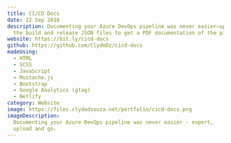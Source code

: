 ```yaml
---
title: CI/CD Docs
date: 22 Sep 2018
description: Documenting your Azure DevOps pipeline was never easier—upload
  the build and release JSON files to get a PDF documentation of the pipeline.
website: https://bit.ly/cicd-docs
github: https://github.com/ClydeDz/cicd-docs
madeUsing:
  - HTML
  - SCSS
  - JavaScript
  - Mustache.js
  - Bootstrap
  - Google Analytics (gtag)
  - Netlify
category: Website
image: https://files.clydedsouza.net/portfolio/cicd-docs.png
imageDescription:
  Documenting your Azure DevOps pipeline was never easier - export,
  upload and go.
---
```

